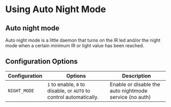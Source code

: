 # Using Auto Night Mode

## Auto night mode

Auto night mode is a little daemon that turns on the IR led and/or the night mode
when a certain minimum IR or light value has been reached.

## Configuration Options

| Configuration            | Options                        | Description |
| ---                      | ---                            | ---         |
| `NIGHT_MODE`             | `1` to enable, `0` to disable, or `AUTO` to control automatically. | Enable or disable the auto nightmode service (no auth) |
